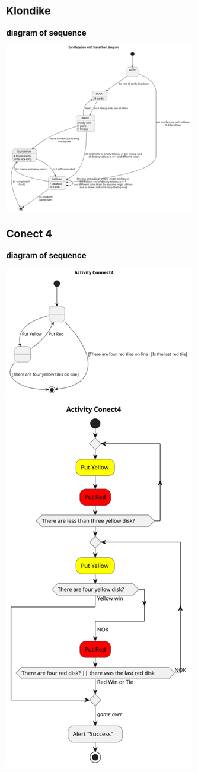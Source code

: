 # Klondike 

## diagram of sequence

![Estado_final](./Klondike/State%20activity.svg) 

# Conect 4

## diagram of sequence

![Estado_final](./Conecta4/Activity%20Connect4%20State.svg) 
![Estado_final](./Conecta4/Conecta4_Activity.svg)
